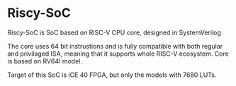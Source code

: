 # Riscy-SoC
Riscy-SoC is SoC based on RISC-V CPU core, designed in SystemVerilog

The core uses 64 bit instrustions and is fully compatible with both regular and privilaged ISA, meaning that it supports whole RISC-V ecosystem. Core is based on RV64I model.

Target of this SoC is iCE 40 FPGA, but only the models with 7680 LUTs.
